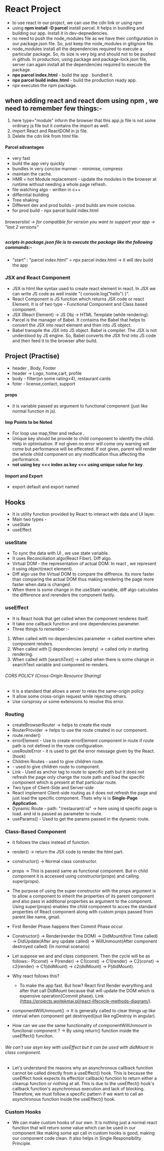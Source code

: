 # React Project

* to use react in our project, we can use the cdn link or using npm
* using **npm install -D parcel** install parcel. It helps in bundling and building our app. Install it in dev-depnedencies.
* no need to push the node_modules file as we have their configuration in our package.json file. So,  just keep the node_modules in gitignore file.
* node_modules install all the dependencies required to execute a particular package. 
    So, its size is   very big and should not to be pushed in github. In production,
    using package and package-lock.json file, server can again install all the dependencies 
    required to execute the package.
* **npx parcel index.html** - build the app . bundled it.
* **npx parcel build index.html** - build the production ready app.
* npx executes the npm package.

## when adding react and react dom using npm , we need to remember few things:-
 1. <script type="module" src="app.js"></script>
    here type="module" inform the browser that this app.js file is not some ordinary js file but it contains the import as well.
 2. import React and ReactDOM in js file.
 3. Delete the cdn link from html file.

 #### Parcel advantages 
 * very fast
 * build the app very quickly
 * bundles in very concise manner. - minimise, compress
 * maintain the cache.
 * HMR = hot Module replacement - update the modules in the browser at runtime without needing a whole page refresh.
 * file watching algo - written in c++
 * differntial building
 * Tree shaking
 * Different dev and prod builds - prod builds are more concise.
 * for prod build - npx parcel build index.html

###### browserslist -> for compatible for version you want to support your app -> "last 2 versions"

##### scripts in package.json file is to execute the package like the following commands:-
* "start" : "parcel index.html" = npx parcel index.html -> it will dev build the app

### JSX and React Component
* JSX is html like syntax used to create react element in react. In JSX we can write JS code as well inside "{ console.log("hello") }".
* React Component is JS function which returns JSX code or react Element. It is of two type - Functional Component and Class based component.
* JSX (React Element) -> JS Obj -> HTML Template (while rendering).
* Parcel is the manager of Babel. It contaims the Babel that helps to convert the JSX into react element and then into JS object.
* Babel transpile the JSX into JS object. Babel is compiler. The JSX is not understood by JS engine. So, Babel converts the JSX first into JS code and then feed it to the browser after build.

## Project (Practise)
* header , Body, Footer
* header -> Logo, home,cart, profile
* body - filter(on some rating>4), restaurant cards
* foter - license,contact, support

#### props
* it is variable passed as argument to functional component (just like normal function in js).

#### Imp Points to be Noted
* For loop use map,filter and reduce .
* Unique key should be provide to child component to identify the child. Help in optimisation. If not given no error will come ony warning will come but performance will be effeceted. If not given, parent will render the whole child component on any modification thus affecting the performance.
* **not using key <<< index as key <<< using unique value for key**.

#### Import and Export
* export default and export named 

## Hooks
* It is utility function provided by React to interact with data and UI layer.
* Main two types - 
* useState
* useEffect

### useState
* To sync the data with UI , we use state variable.
* It uses Reconciliation algo(React Fiber). Diff algo.
* Virtual DOM - the representation of actual DOM. In react , we represent it using object(react element).
* Diff algo use the Virtual DOM to compare the diffrence. Its more faster than comparing the actual DOM thus making rendering the page more faster when data is changed. 
* When there is some change in the useState variable, diff algo calculates the difference and rerenders the component fastly.

### useEffect
* It is React hook that get called when the component renderes itself.
* It take one callback function and one dependencies parameter.
* Three things to remember :-
1. When called with no dependencies parameter -> called evertime when component renders.
2. When called with [] dependencies (empty) -> called only in starting rendering.
3. When called with [searchText] -> called when there is some change in searchText variable and component re-renders.

###### CORS POLICY (Cross-Origin Resource Sharing)
* it is a standard that allows a sever to relax the same-origin policy.
* It allow some cross-origin request while rejecting others.
* Use corsproxy or some extensions to resolve this error.

### Routing
* createBrowserRouter -> helps to create the route
* RouterProvider -> helps to use the route created in our component.
* route.render(<RouteProvider router={appRouter}/>)
* errorElement - Use to create errorElement component in route if route path is not defined in the route configuration.
* useRouteError - it is used to get the error message given by the React. (hook)
* Children Routes - used to give children route. 
* <Outlet/> - used to give children route to component.
* Link - Used as anchor tag to route to specific path but it does not refresh the page only change the route path and load the specific component which is present at that particular route.
* Two type of Client-Side and Server-side
* React implement Client-side routing as it does not refresh the page and just load the specific component. Thats why is is **Single-Page Application**.
* Dynamic Route - path: "/restaurant/:id" -> here using id specific page is load. and id is passed as parameter to route.
* useParams() - Used to get the params passed in the dynamic route.

### Class-Based Component
* it follows the class instead of function.
* render() -> return the JSX code to render the html part.
* constructor() -> Normal class constructor.
* props -> This is passed same as functional component. But in child component it is accessed using constructor(props) and calling super(props).
* The purpose of using the super constructor with the props argument is to allow a component to inherit the properties of its parent component and also pass in additional properties as argument to the component. Using super(props) enables the child component to acces the standard properties of React component along with custom props passed from parent like name, gmail.
* First Render Phase happens then Commit Phase occur.
* Constructor() -> Render(render the DOM) -> DidMount(first Time called) -> DidUpdate(After any update called) -> WillUnmount(After component destroyed called) {In normal scenario}
* Let suppose we <parent> and <child1> and <child2> class component. Then the cycle will be as follows:- P(const) -> P(render) -> C1(const) -> C1(render) -> C2(const) -> c2(render) -> C1(didMount) -> c2(didMount) -> P(didMount).
* Why react follows this?
    * To make the app fast. But how? React first Render everything and after that call DidMount because that will update the DOM which is expensive operation(Commit phase). Link (https://projects.wojtekmaj.pl/react-lifecycle-methods-diagram/).

* componentWillUnmount() -> It is generally called to clear things up like interval when component get destroyed(jsut like ngDestroy in angular).
* How can we use the same functionality of componentWillUnmount in funcitonal component ?
    -> By using return() function inside the useEffect() funciton.

###### We can't use asyn key with useEffect but it can be used with didMount in class component.
* Let's understand the reasons why an asynchronous callback function cannot be called directly from a useEffect() hook. This is because the useEffect hook expects its effect(or callback) function to return either a cleanup function or nothing at all. This is due to the useEffect() hook's callback function's asynchronous execution and lack of blocking. Therefore, we must follow a specific pattern if we want to call an asynchronous function inside the useEffect() hook.

### Custom Hooks
* We can make custom hooks of our own. It is nothing just a normal react function that will return some value which can be used in our component like making some api call in custom hooks is good, making our component code clean. It also helps in Single Responsibility Principle.

